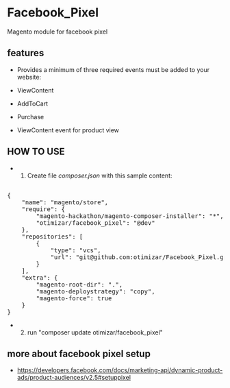 # Facebook_Pixel

Magento module for facebook pixel

## features

- Provides a minimum of three required events must be added to your website:
 - ViewContent
 - AddToCart
 - Purchase

- ViewContent event for product view

## HOW TO USE

- 1. Create file *composer.json* with this sample content:

<pre>

{
    "name": "magento/store",
    "require": {
        "magento-hackathon/magento-composer-installer": "*",
        "otimizar/facebook_pixel": "@dev"
    },
    "repositories": [
        {
            "type": "vcs",
            "url": "git@github.com:otimizar/Facebook_Pixel.git"
        }
    ],
    "extra": {
        "magento-root-dir": ".",
        "magento-deploystrategy": "copy",
        "magento-force": true
    }
}
</pre>

- 2. run "composer update otimizar/facebook_pixel"

## more about facebook pixel setup

- https://developers.facebook.com/docs/marketing-api/dynamic-product-ads/product-audiences/v2.5#setuppixel


